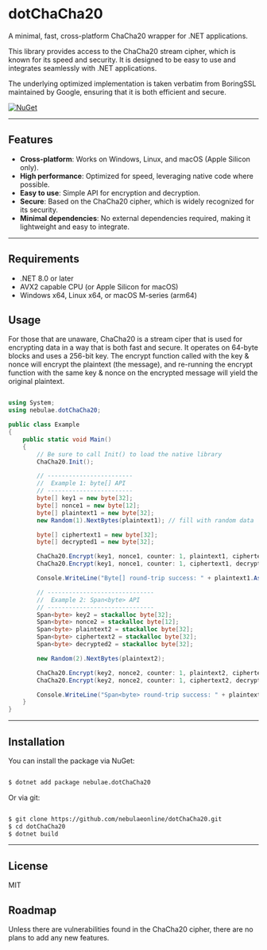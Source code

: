 # dotChaCha20

A minimal, fast, cross-platform ChaCha20 wrapper for .NET applications.

This library provides access to the ChaCha20 stream cipher, which is known for its speed and security. It is designed to be easy to use and integrates seamlessly with .NET applications.

The underlying optimized implementation is taken verbatim from BoringSSL maintained by Google, ensuring that it is both efficient and secure.

[![NuGet](https://img.shields.io/nuget/v/nebulae.dotChaCha20.svg)](https://www.nuget.org/packages/nebulae.dotChaCha20)

---

## Features

- **Cross-platform**: Works on Windows, Linux, and macOS (Apple Silicon only).
- **High performance**: Optimized for speed, leveraging native code where possible.
- **Easy to use**: Simple API for encryption and decryption.
- **Secure**: Based on the ChaCha20 cipher, which is widely recognized for its security.
- **Minimal dependencies**: No external dependencies required, making it lightweight and easy to integrate.

---

## Requirements

- .NET 8.0 or later
- AVX2 capable CPU (or Apple Silicon for macOS)
- Windows x64, Linux x64, or macOS M-series (arm64)

## Usage

For those that are unaware, ChaCha20 is a stream ciper that is used for encrypting data in a way that is both fast and secure. It operates on 64-byte blocks and uses a 256-bit key. The encrypt function called with the key & nonce will encrypt the plaintext (the message), and re-running the encrypt function with the same key & nonce on the encrypted message will yield the original plaintext.

```csharp

using System;
using nebulae.dotChaCha20;

public class Example
{
    public static void Main()
    {
        // Be sure to call Init() to load the native library
        ChaCha20.Init();

        // ------------------------
        //  Example 1: byte[] API
        // ------------------------
        byte[] key1 = new byte[32];
        byte[] nonce1 = new byte[12];
        byte[] plaintext1 = new byte[32];
        new Random(1).NextBytes(plaintext1); // fill with random data

        byte[] ciphertext1 = new byte[32];
        byte[] decrypted1 = new byte[32];

        ChaCha20.Encrypt(key1, nonce1, counter: 1, plaintext1, ciphertext1);
        ChaCha20.Encrypt(key1, nonce1, counter: 1, ciphertext1, decrypted1);

        Console.WriteLine("Byte[] round-trip success: " + plaintext1.AsSpan().SequenceEqual(decrypted1));

        // ------------------------------
        //  Example 2: Span<byte> API
        // ------------------------------
        Span<byte> key2 = stackalloc byte[32];
        Span<byte> nonce2 = stackalloc byte[12];
        Span<byte> plaintext2 = stackalloc byte[32];
        Span<byte> ciphertext2 = stackalloc byte[32];
        Span<byte> decrypted2 = stackalloc byte[32];

        new Random(2).NextBytes(plaintext2);

        ChaCha20.Encrypt(key2, nonce2, counter: 1, plaintext2, ciphertext2);
        ChaCha20.Encrypt(key2, nonce2, counter: 1, ciphertext2, decrypted2);

        Console.WriteLine("Span<byte> round-trip success: " + plaintext2.SequenceEqual(decrypted2));
    }
}

```

---

## Installation

You can install the package via NuGet:

```bash

$ dotnet add package nebulae.dotChaCha20

```

Or via git:

```bash

$ git clone https://github.com/nebulaeonline/dotChaCha20.git
$ cd dotChaCha20
$ dotnet build

```

---

## License

MIT

## Roadmap

Unless there are vulnerabilities found in the ChaCha20 cipher, there are no plans to add any new features.